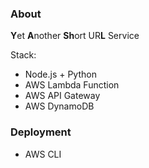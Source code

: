 ### About
**Y**et **A**nother **Sh**ort UR**L** Service

Stack:
- Node.js + Python
- AWS Lambda Function
- AWS API Gateway
- AWS DynamoDB

### Deployment
- AWS CLI
